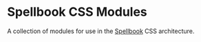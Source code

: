 Spellbook CSS Modules
=====================

A collection of modules for use in the [Spellbook](https://github.com/spellbook/css) CSS architecture.
